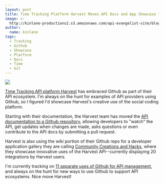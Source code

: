 ```yaml
---
layout: post
title: Time Tracking Platform Harvest Moves API Docs and App Showcase to Github
image: >-
  http://kinlane-productions2.s3.amazonaws.com/api-evangelist-site/blog/harvest-logo.png
author:
  name: kinlane
tags:
  - Tracking
  - Github
  - Showcase
  - Platform
  - Docs
  - Time
  - Git
---
```

[![](https://s3.amazonaws.com/kinlane-productions2/api-evangelist/harvest/harvest-logo.png)](http://www.getharvest.com/ "Time Tracking Platform Harvest")

[Time Tracking API platform Harvest](http://www.getharvest.com/ "Time Tracking Platform Harvest") has embraced Github as part of their API ecosystem. I'm always on the hunt for examples of API providers using Github, so I figured I'd showcase Harvest's creative use of the social coding platform.

Starting with their documentation, the Harvest team has moved the [API documentation to a Github repository](https://github.com/harvesthq/api), allowing developers to "watch" the API, get updates when changes are made, asks questions or even contribute to the API docs by submitting a pull request.

Harvest is also using the wiki portion of their Github repo for a developer application gallery they are calling [Community Creations and Hacks](https://github.com/harvesthq/api/wiki/Community-Creations-&-Hacks), where they showcase innovative uses of the Harvest API--currently displaying 20 integrations by Harvest users.

I'm currently tracking on [11 separate uses of Github for API management](http://apievangelist.com/2013/06/08/api-management-using-github/ "11 separate uses of Github for API management"), and always on the hunt for new ways to use Github to support API ecosystems. Nice move Harvest!